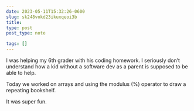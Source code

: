 ```yaml
---
date: 2023-05-11T15:32:26-0600
slug: sk248vokd23ikuxqeoi3b
title: 
type: post
post_type: note

tags: []
---
```

I was helping my 6th grader with his coding homework. I seriously don’t understand how a kid without a software dev as a parent is supposed to be able to help.


Today we worked on arrays and using the modulus (%) operator to draw a repeating bookshelf.


It was super fun.



